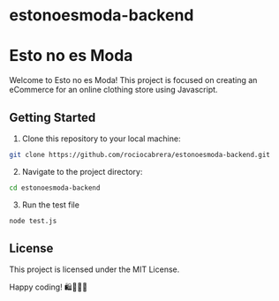 # estonoesmoda-backend

# Esto no es Moda

Welcome to Esto no es Moda! This project is focused on creating an eCommerce for an online clothing store using Javascript.

## Getting Started

1. Clone this repository to your local machine:

```bash
git clone https://github.com/rociocabrera/estonoesmoda-backend.git
```

2. Navigate to the project directory:

```bash
cd estonoesmoda-backend
```

3. Run the test file

```bash
node test.js
```

## License

This project is licensed under the MIT License.

Happy coding! 🛍️👕👖👗
